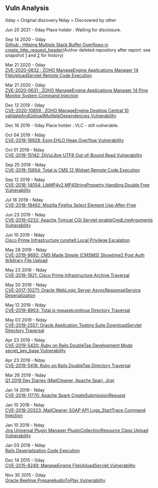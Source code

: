 ## Vuln Analysis

0day = Original discovery
Nday = Discovered by other

Jun 20 2021 - 0day
Place holder : Waiting for disclosure.

Sep 14 2020 - 0day  
[Github : Httping Multiple Stack Buffer Overflows in create_http_request_header](https://github.com/flok99/httping/issues/51)(Author deleted repository after report: see snapshot [1](https://github.com/atxsinn3r/atxsinn3r.github.io/blob/master/writeups/httping_issues_list.pdf) and [2](https://github.com/atxsinn3r/atxsinn3r.github.io/blob/master/writeups/httping1.pdf) for history)

Mar 21 2020 - 0day  
[ZVE-2020-0632 : ZOHO ManageEngine Applications Manager 14 FileUploadServlet Remote Code Execution](https://github.com/atxsinn3r/atxsinn3r.github.io/blob/master/writeups/zoho_manageengine_application_manager_fileuploadservlet.pdf)

Mar 21 2020 - 0day  
[ZVE-2020-0631 : ZOHO ManageEngine Applications Manager 14 Ping Monitor System Command Injection](https://github.com/atxsinn3r/atxsinn3r.github.io/blob/master/writeups/zoho_manageengine_application_manager_ping_monitor_injection.pdf)

Dec 12 2019 - 0day  
[CVE-2020-10859 : ZOHO ManageEngine Desktop Central 10 validateAndUploadMultipleDependencies Vulnerability](https://github.com/atxsinn3r/atxsinn3r.github.io/blob/master/writeups/zoho_manageengine_desktop_central10_validateAndUploadMultipleDependencies.pdf)

Dec 16 2019 - 0day
Place holder : VLC - still vulnerable.

Oct 04 2019 - Nday  
[CVE-2019-16928: Exim EHLO Heap Overflow Vulnerability](https://gist.github.com/atxsinn3r/063668f6a2c45a0d0535180510743c16)

Oct 01 2019 - Nday  
[CVE-2019-15142: DjVuLibre UTF8 Out-of-Bound Read Vulnerability](https://gist.github.com/atxsinn3r/d846ef8f3b6fa6387e65d6e744e81a16)

Sep 25 2019 - Nday  
[CVE-2019-15954: Total.js CMS 12 Widget Remote Code Execution](https://gist.github.com/atxsinn3r/5f9937828e4395006f1e257ecb90b898)

Sep 12 2019 - Nday  
[CVE-2018-14054: LibMP4v2 MP4StringProperty Handling Double Free Vulnerability](https://gist.github.com/atxsinn3r/6d1563e0fbdb9f8f6f06ff553445c58d)

Jul 18 2019 - Nday  
[CVE-2018-18492: Mozilla Firefox Select Element Use-After-Free](https://gist.github.com/atxsinn3r/d5807dbaf91e9a1d66b10f42e55417f4)

Jun 23 2019 - Nday  
[CVE-2019-0232: Apache Tomcat CGI Servlet enableCmdLineArguments Vulnerability](https://gist.github.com/atxsinn3r/fcdd8e9411b22fe9a2bbb8eeefb357d2)

Jun 10 2019 - Nday  
[Cisco Prime Infrastructure runshell Local Privilege Escalation](https://gist.github.com/atxsinn3r/d45ee4c6de585ade3bd73642486106bf)

May 28 2019 - Nday  
[CVE-2019-9692: CMS Made Simple (CMSMS) Showtime2 Post Auth Arbitrary File Upload](https://gist.github.com/atxsinn3r/d8d200e5e1f7573aee61402345c7fa2c)

May 23 2019 - Nday  
[CVE-2019-1821: Cisco Prime Infrastructure Archive Traversal](https://gist.github.com/atxsinn3r/ef8272688e3655ef8617a70df2643e44)

May 20 2019 - Nday  
[CVE-2017-10271: Oracle WebLogic Server AsyncResponseService Deserialization](https://gist.github.com/atxsinn3r/2172f2bc6ea964066d19a122bbf8f23c)

May 12 2019 - Nday  
[CVE-2019-8903: Total.js requestcontinue Directory Traversal](https://gist.github.com/atxsinn3r/7173d5cf0b1bd97bfaea0e2a7df4c66a)

May 03 2019 - Nday  
[CVE-2019-2557: Oracle Application Testing Suite DownloadServlet Directory Traversal](https://gist.github.com/atxsinn3r/96b729be4d0592059099e0e096ffe77e)

Apr 23 2019 - Nday  
[CVE-2019-5420: Ruby on Rails DoubleTap Development Mode secret_key_base Vulnerability](https://gist.github.com/atxsinn3r/0c8647901452de4256a0b1ca30378296)

Apr 23 2019 - Nday  
[CVE-2019-5418: Ruby on Rails DoubleTap Directory Traversal](https://gist.github.com/atxsinn3r/dc4f24c869e0095ed423fc1063bac997)

Mar 26 2019 - Nday  
[Q1 2019 Dev Diaries (MailCleaner, Apache Spari, Jira)](https://www.rapid7.com/research/report/metasploit-development-diaries-q1-2019/)

Jan 14 2019 - Nday  
[CVE-2018-11770: Apache Spark CreateSubmissionRequest](https://gist.github.com/atxsinn3r/fce494721297e53fb289e9e09b6b5452)

Jan 10 2019 - Nday  
[CVE-2018-20323: MailCleaner SOAP API Logs_StartTrace Command Injection](https://gist.github.com/atxsinn3r/0b53cbf12b582b06cda1dc5aa75f6c4e)

Jan 10 2019 - Nday  
[Jira Universal Plugin Manager PluginCollectionResource Class Upload Vulnerability](https://gist.github.com/atxsinn3r/a74abb69ecb5a4afa8a8a54cdd6e6123)

Jan 03 2018 - Nday  
[Rails Deserialization Code Execution](https://github.com/atxsinn3r/atxsinn3r.github.io/blob/master/writeups/ruby_on_rails_deserialization.pdf)

Dec 14 2015  - 0day  
[CVE-2015-8249: ManageEngine FileUploadServlet Vulnerability](https://github.com/atxsinn3r/atxsinn3r.github.io/blob/master/writeups/manageengine_fileuploadservlet_vuln.pdf)

Nov 30 2015 - 0day  
[Oracle Beehive PrepareAudioToPlay Vulnerability](https://github.com/atxsinn3r/atxsinn3r.github.io/blob/master/writeups/oracle_beehive_prepareaudiotoplay.pdf)
